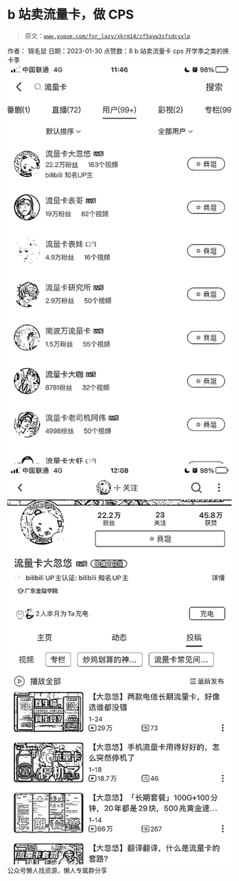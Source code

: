 # b 站卖流量卡，做 CPS

> 原文：[`www.yuque.com/for_lazy/xkrm14/zf5ayw3sfsdcyxlp`](https://www.yuque.com/for_lazy/xkrm14/zf5ayw3sfsdcyxlp)

<ne-p id="uc05f190f" data-lake-id="uc05f190f"><ne-text id="u34b355fd">作者： 锦毛鼠</ne-text></ne-p> <ne-p id="uddb211fb" data-lake-id="uddb211fb"><ne-text id="u03d9e7d0">日期：2023-01-30</ne-text></ne-p> <ne-p id="u1e5a83c3" data-lake-id="u1e5a83c3"><ne-text id="uc9ba3e5b">点赞数：</ne-text><ne-text id="ua3750f16" ne-bold="true">8</ne-text></ne-p> <ne-hole id="u8f16695e" data-lake-id="u8f16695e"><ne-card data-card-name="hr" data-card-type="block" id="xSmKV" data-event-boundary="card"><ne-p id="u94d73653" data-lake-id="u94d73653"><ne-text id="u2870cc01">b 站卖流量卡 cps 开学季之类的换卡季</ne-text></ne-p> <ne-p id="ueb0ffb8d" data-lake-id="ueb0ffb8d"><ne-card data-card-name="image" data-card-type="inline" id="exjNG" data-event-boundary="card">![](img/0d89bea2e6d391a67c8dc4f7a793c470.png)</ne-card></ne-p> <ne-p id="u474f45f9" data-lake-id="u474f45f9"><ne-card data-card-name="image" data-card-type="inline" id="snDz6" data-event-boundary="card">![](img/95a60e0200e6ec0a368c6e99a5a7010c.png)</ne-card></ne-p> <ne-hole id="u526980ae" data-lake-id="u526980ae"><ne-card data-card-name="hr" data-card-type="block" id="jpIiY" data-event-boundary="card"><ne-p id="uaf3d426c" data-lake-id="uaf3d426c"><ne-text id="ufc4be721">公众号懒人找资源，懒人专属群分享</ne-text></ne-p></ne-card></ne-hole></ne-card></ne-hole>